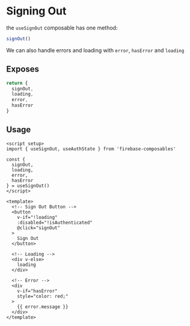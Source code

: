 # Signing Out
the `useSignOut` composable has one method:
```js
signOut()
```
We can also handle errors and loading with `error`, `hasError` and `loading`

## Exposes
```js
return {
  signOut,
  loading,
  error,
  hasError
}
```

## Usage
```vue
<script setup>
import { useSignOut, useAuthState } from 'firebase-composables'

const {
  signOut,
  loading,
  error,
  hasError
} = useSignOut()
</script>

<template>
  <!-- Sign Out Button -->
  <button
    v-if="!loading"
    :disabled="!isAuthenticated"
    @click="signOut"
  >
    Sign Out
  </button>

  <!-- Loading -->
  <div v-else>
    loading
  </div>

  <!-- Error -->
  <div
    v-if="hasError"
    style="color: red;"
  >
    {{ error.message }}
  </div>
</template>
```